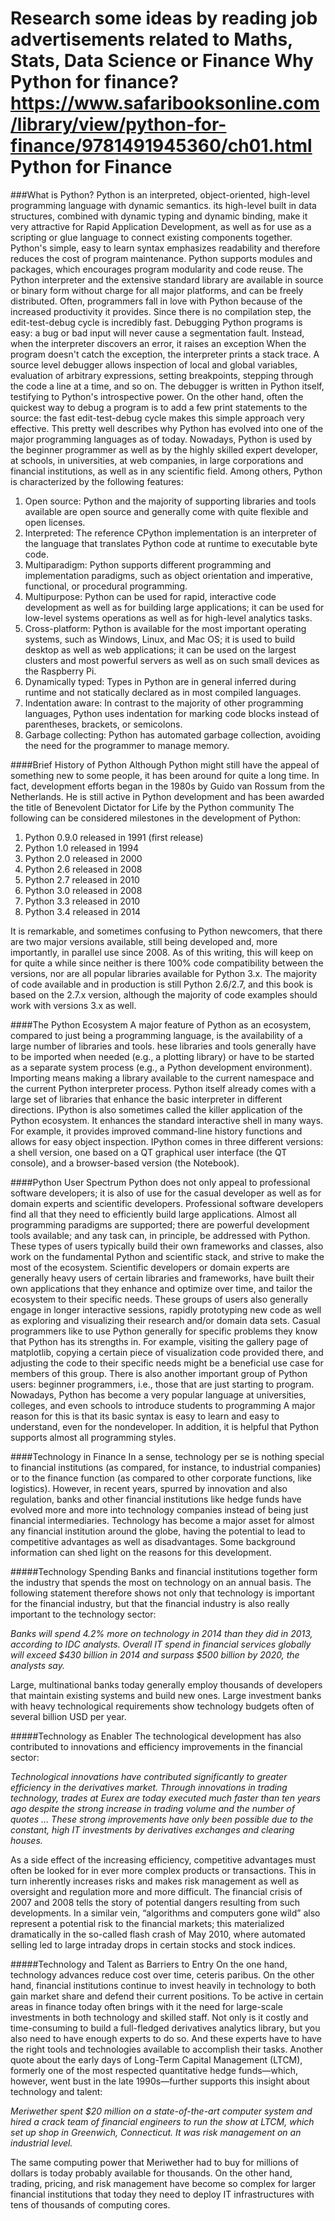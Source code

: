 Research some ideas by reading job advertisements related to Maths, Stats, Data Science or Finance
Why Python for finance? <https://www.safaribooksonline.com/library/view/python-for-finance/9781491945360/ch01.html>
Python for Finance
============================
###What is Python?
Python is an interpreted, object-oriented, high-level programming language with dynamic semantics. its high-level built in data structures, combined with dynamic typing and dynamic binding, make it very attractive for Rapid Application Development, as well as for use as a scripting or glue language to connect existing components together.
Python's simple, easy to learn syntax emphasizes readability and therefore reduces the cost of program maintenance.
Python supports modules and packages, which encourages program modularity and code reuse.
The Python interpreter and the extensive standard library are available in source or binary form without charge for all major platforms, and can be freely distributed.
Often, programmers fall in love with Python because of the increased productivity it provides. 
Since there is no compilation step, the edit-test-debug cycle is incredibly fast. Debugging Python programs is easy: a bug or bad input will never cause a segmentation fault. 
Instead, when the interpreter discovers an error, it raises an exception
When the program doesn't catch the exception, the interpreter prints a stack trace.
A source level debugger allows inspection of local and global variables, evaluation of arbitrary expressions, setting breakpoints, stepping through the code a line at a time, and so on.
The debugger is written in Python itself, testifying to Python's introspective power.
On the other hand, often the quickest way to debug a program is to add a few print statements to the source: the fast edit-test-debug cycle makes this simple approach very effective.
This pretty well describes why Python has evolved into one of the major programming languages as of today. 
Nowadays, Python is used by the beginner programmer as well as by the highly skilled expert developer, at schools, in universities, at web companies, in large corporations and financial institutions, as well as in any scientific field.
Among others, Python is characterized by the following features:

1. Open source: Python and the majority of supporting libraries and tools available are open source and generally come with quite flexible and open licenses.
2. Interpreted: The reference CPython implementation is an interpreter of the language that translates Python code at runtime to executable byte code.
3. Multiparadigm: Python supports different programming and implementation paradigms, such as object orientation and imperative, functional, or procedural programming.
4. Multipurpose: Python can be used for rapid, interactive code development as well as for building large applications; it can be used for low-level systems operations as well as for high-level analytics tasks.
5. Cross-platform: Python is available for the most important operating systems, such as Windows, Linux, and Mac OS; it is used to build desktop as well as web applications; it can be used on the largest clusters and most powerful servers as well as on such small devices as the Raspberry Pi.
6. Dynamically typed: Types in Python are in general inferred during runtime and not statically declared as in most compiled languages.
7. Indentation aware: In contrast to the majority of other programming languages, Python uses indentation for marking code blocks instead of parentheses, brackets, or semicolons.
8. Garbage collecting: Python has automated garbage collection, avoiding the need for the programmer to manage memory.

####Brief History of Python
Although Python might still have the appeal of something new to some people, it has been around for quite a long time.
In fact, development efforts began in the 1980s by Guido van Rossum from the Netherlands.
He is still active in Python development and has been awarded the title of Benevolent Dictator for Life by the Python community
The following can be considered milestones in the development of Python:
1. Python 0.9.0 released in 1991 (first release)
2. Python 1.0 released in 1994
3. Python 2.0 released in 2000
4. Python 2.6 released in 2008
5. Python 2.7 released in 2010
6. Python 3.0 released in 2008
7. Python 3.3 released in 2010
8. Python 3.4 released in 2014

It is remarkable, and sometimes confusing to Python newcomers, that there are two major versions available, still being developed and, more importantly, in parallel use since 2008.
As of this writing, this will keep on for quite a while since neither is there 100% code compatibility between the versions, nor are all popular libraries available for Python 3.x.
The majority of code available and in production is still Python 2.6/2.7, and this book is based on the 2.7.x version, although the majority of code examples should work with versions 3.x as well.

####The Python Ecosystem
A major feature of Python as an ecosystem, compared to just being a programming language, is the availability of a large number of libraries and tools.
hese libraries and tools generally have to be imported when needed (e.g., a plotting library) or have to be started as a separate system process (e.g., a Python development environment). 
Importing means making a library available to the current namespace and the current Python interpreter process.
Python itself already comes with a large set of libraries that enhance the basic interpreter in different directions.
IPython is also sometimes called the killer application of the Python ecosystem. 
It enhances the standard interactive shell in many ways.
For example, it provides improved command-line history functions and allows for easy object inspection. 
IPython comes in three different versions: a shell version, one based on a QT graphical user interface (the QT console), and a browser-based version (the Notebook).

####Python User Spectrum
Python does not only appeal to professional software developers; it is also of use for the casual developer as well as for domain experts and scientific developers.
Professional software developers find all that they need to efficiently build large applications.
Almost all programming paradigms are supported; there are powerful development tools available; and any task can, in principle, be addressed with Python. 
These types of users typically build their own frameworks and classes, also work on the fundamental Python and scientific stack, and strive to make the most of the ecosystem.
Scientific developers or domain experts are generally heavy users of certain libraries and frameworks, have built their own applications that they enhance and optimize over time, and tailor the ecosystem to their specific needs.
These groups of users also generally engage in longer interactive sessions, rapidly prototyping new code as well as exploring and visualizing their research and/or domain data sets.
Casual programmers like to use Python generally for specific problems they know that Python has its strengths in. For example, visiting the gallery page of matplotlib, copying a certain piece of visualization code provided there, and adjusting the code to their specific needs might be a beneficial use case for members of this group.
There is also another important group of Python users: beginner programmers, i.e., those that are just starting to program. Nowadays, Python has become a very popular language at universities, colleges, and even schools to introduce students to programming
A major reason for this is that its basic syntax is easy to learn and easy to understand, even for the nondeveloper. In addition, it is helpful that Python supports almost all programming styles.

####Technology in Finance
In a sense, technology per se is nothing special to financial institutions (as compared, for instance, to industrial companies) or to the finance function (as compared to other corporate functions, like logistics).
However, in recent years, spurred by innovation and also regulation, banks and other financial institutions like hedge funds have evolved more and more into technology companies instead of being just financial intermediaries.
Technology has become a major asset for almost any financial institution around the globe, having the potential to lead to competitive advantages as well as disadvantages.
Some background information can shed light on the reasons for this development.

#####Technology Spending
Banks and financial institutions together form the industry that spends the most on technology on an annual basis. 
The following statement therefore shows not only that technology is important for the financial industry, but that the financial industry is also really important to the technology sector:

 *Banks will spend 4.2% more on technology in 2014 than they did in 2013, according to IDC analysts. Overall IT spend in financial services globally will exceed $430 billion in 2014 and surpass $500 billion by 2020, the analysts say.*
 
Large, multinational banks today generally employ thousands of developers that maintain existing systems and build new ones.
Large investment banks with heavy technological requirements show technology budgets often of several billion USD per year.

#####Technology as Enabler
The technological development has also contributed to innovations and efficiency improvements in the financial sector:

  *Technological innovations have contributed significantly to greater efficiency in the derivatives market. Through innovations in trading technology, trades at Eurex are today executed much faster than ten years ago despite the strong increase in trading volume and the number of quotes … These strong improvements have only been possible due to the constant, high IT investments by derivatives exchanges and clearing houses.*
  
As a side effect of the increasing efficiency, competitive advantages must often be looked for in ever more complex products or transactions.
This in turn inherently increases risks and makes risk management as well as oversight and regulation more and more difficult.
The financial crisis of 2007 and 2008 tells the story of potential dangers resulting from such developments.
In a similar vein, “algorithms and computers gone wild” also represent a potential risk to the financial markets; this materialized dramatically in the so-called flash crash of May 2010, where automated selling led to large intraday drops in certain stocks and stock indices.

#####Technology and Talent as Barriers to Entry
On the one hand, technology advances reduce cost over time, ceteris paribus. 
On the other hand, financial institutions continue to invest heavily in technology to both gain market share and defend their current positions. 
To be active in certain areas in finance today often brings with it the need for large-scale investments in both technology and skilled staff.
Not only is it costly and time-consuming to build a full-fledged derivatives analytics library, but you also need to have enough experts to do so. 
And these experts have to have the right tools and technologies available to accomplish their tasks.
Another quote about the early days of Long-Term Capital Management (LTCM), formerly one of the most respected quantitative hedge funds—which, however, went bust in the late 1990s—further supports this insight about technology and talent:

  *Meriwether spent $20 million on a state-of-the-art computer system and hired a crack team of financial engineers to run the show at LTCM, which set up shop in Greenwich, Connecticut. It was risk management on an industrial level.*
  
The same computing power that Meriwether had to buy for millions of dollars is today probably available for thousands. 
On the other hand, trading, pricing, and risk management have become so complex for larger financial institutions that today they need to deploy IT infrastructures with tens of thousands of computing cores.



